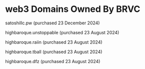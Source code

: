 # web3 Domains Owned By BRVC

satoshillc.pw (purchased 23 December 2024)

highbaroque.unstoppable (purchased 23 August 2024)

highbaroque.raiin (purchased 23 August 2024)

highbaroque.tball (purchased 23 August 2024)

highbaroque.dfz (purchased 23 August 2024)
